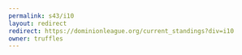 ```yaml
---
permalink: s43/i10
layout: redirect
redirect: https://dominionleague.org/current_standings?div=i10
owner: truffles
---
```

